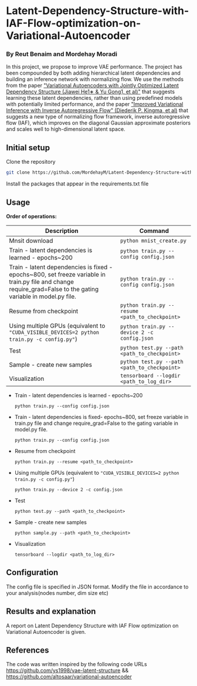 # Latent-Dependency-Structure-with-IAF-Flow-optimization-on-Variational-Autoencoder
### By Reut Benaim and Mordehay Moradi

In this project, we propose to improve VAE performance.
The project has been compounded by both adding hierarchical latent dependencies
and building an inference network with normalizing flow.
We use the methods from the paper ["Variational Autoencoders with Jointly Optimized
Latent Dependency Structure (Jiawei He1∗ & Yu Gong1, et al)"](https://openreview.net/forum?id=SJgsCjCqt7) that suggests learning these latent dependencies,
rather than using predefined models with potentially limited performance,
and the paper ["Improved Variational Inference with Inverse Autoregressive Flow" (Diederik P. Kingma, et al)](https://arxiv.org/abs/1606.04934
) 
that suggests a new type of normalizing flow framework, inverse autoregressive flow (IAF),
which improves on the diagonal Gaussian approximate posteriors and scales well to high-dimensional latent space.

## Initial setup

Clone the repository
```bash
git clone https://github.com/MordehayM/Latent-Dependency-Structure-with-IAF-Flow-optimization-on-Variational-Autoencoder.git
```
Install the packages that appear in the requirements.txt file 

## Usage

**Order of operations:**

| Description | Command |
| --- | --- |
| Mnsit download | `python mnist_create.py` |
| Train - latent dependencies is learned - epochs~200 | `python train.py --config config.json` |
| Train - latent dependencies is fixed - epochs~800, set freeze variable in train.py file and change require_grad=False to the gating variable in model.py file. | `python train.py --config config.json` |
| Resume from checkpoint | `python train.py --resume <path_to_checkpoint>` |
| Using multiple GPUs (equivalent to `"CUDA_VISIBLE_DEVICES=2 python train.py -c config.py"`) | `python train.py --device 2 -c config.json` |
| Test | `python test.py --path <path_to_checkpoint>` |
| Sample - create new samples | `python test.py --path <path_to_checkpoint>` |
| Visualization | `tensorboard --logdir <path_to_log_dir>` |
  
- Train - latent dependencies is learned - epochs~200
  
  `python train.py --config config.json`
  
- Train - latent dependencies is fixed- epochs~800, set freeze variable in train.py file
  and change require_grad=False to the gating variable in model.py file.
  
  `python train.py --config config.json`
- Resume from checkpoint
  
  `python train.py --resume <path_to_checkpoint>`
- Using multiple GPUs (equivalent to `"CUDA_VISIBLE_DEVICES=2 python train.py -c config.py"`)
  
  `python train.py --device 2 -c config.json`
- Test
  
  `python test.py --path <path_to_checkpoint>`
- Sample - create new samples
  
  `python sample.py --path <path_to_checkpoint>`
- Visualization 
  
  `tensorboard --logdir <path_to_log_dir>`

## Configuration

The config file is specified in JSON format. Modify the file in accordance to your analysis(nodes number, dim size etc) 

## Results and explanation

A report on Latent Dependency Structure with IAF Flow optimization on Variational Autoencoder is given.

## References

The code was written inspired by the following code URLs https://github.com/ys1998/vae-latent-structure
&& https://github.com/altosaar/variational-autoencoder







